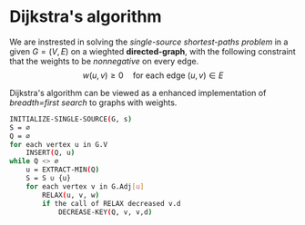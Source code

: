 # Dijkstra's algorithm 

We are instrested in solving the *single-source shortest-paths problem* in a given $G = (V, E)$ on a wieghted **directed-graph**, with the following constraint that the weights to be *nonnegative* on every edge. 
$$w(u, v) \geq 0 \quad \text{for each edge } (u, v) \in E$$ 

Dijkstra's algorithm can be viewed as a enhanced implementation of *breadth=first search* to graphs with weights. 

```bash
INITIALIZE-SINGLE-SOURCE(G, s)
S = ∅
Q = ∅
for each vertex u in G.V
    INSERT(Q, u)
while Q <> ∅
    u = EXTRACT-MIN(Q)
    S = S ∪ {u}
    for each vertex v in G.Adj[u]
        RELAX(u, v, w)
        if the call of RELAX decreased v.d 
            DECREASE-KEY(Q, v, v,d)
```